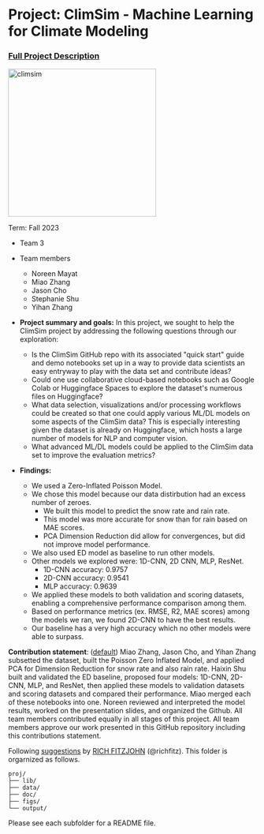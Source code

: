 # Project: ClimSim - Machine Learning for Climate Modeling


### [Full Project Description](doc/project3_desc.md)

<img src="https://leap-stc.github.io/ClimSim/_images/fig_1.png" alt="climsim" width="300"/>

Term: Fall 2023

+ Team 3
+ Team members
	+ Noreen Mayat
 	+ Miao Zhang
	+ Jason Cho
	+ Stephanie Shu
	+ Yihan Zhang 

+ **Project summary and goals:** In this project, we sought to help the ClimSim project by addressing the following questions through our exploration:
	+ Is the ClimSim GitHub repo with its associated "quick start" guide and demo notebooks set up in a way to provide data scientists an easy entryway to play with the data set and contribute ideas?
	+ Could one use collaborative cloud-based notebooks such as Google Colab or Huggingface Spaces to explore the dataset's numerous files on Huggingface?
	+ What data selection, visualizations and/or processing workflows could be created so that one could apply various ML/DL models on some aspects of the ClimSim data? This is especially interesting given the dataset is already on Huggingface, which hosts a large number of models for NLP and computer vision.
	+ What advanced ML/DL models could be applied to the ClimSim data set to improve the evaluation metrics?

+ **Findings:**
	+ We used a Zero-Inflated Poisson Model.
 	+ We chose this model because our data distirbution had an excess number of zeroes.
  		+ We built this model to predict the snow rate and rain rate.   
  		+ This model was more accurate for snow than for rain based on MAE scores.
  		+ PCA Dimension Reduction did allow for convergences, but did not improve model performance.
  	+ We also used ED model as baseline to run other models.
  	+ Other models we explored were: 1D-CNN, 2D CNN, MLP, ResNet.
  		+ 1D-CNN accuracy: 0.9757 
  		+ 2D-CNN accuracy: 0.9541
  		+ MLP accuracy: 0.9639
  	+ We applied these models to both validation and scoring datasets, enabling a comprehensive performance comparison among them.
  	+ Based on performance metrics (ex. RMSE, R2, MAE scores) among the models we ran, we found 2D-CNN to have the best results.
  	+ Our baseline has a very high accuracy which no other models were able to surpass. 

**Contribution statement**: ([default](doc/a_note_on_contributions.md)) Miao Zhang, Jason Cho, and Yihan Zhang subsetted the dataset, built the Poisson Zero Inflated Model, and applied PCA for Dimension Reduction for snow rate and also rain rate. Haixin Shu built and validated the ED baseline, proposed four models: 1D-CNN, 2D-CNN, MLP, and ResNet, then applied these models to validation datasets and scoring datasets and compared their performance. Miao merged each of these notebooks into one. Noreen reviewed and interpreted the model results, worked on the presentation slides, and organized the Github. All team members contributed equally in all stages of this project. All team members approve our work presented in this GitHub repository including this contributions statement.

Following [suggestions](http://nicercode.github.io/blog/2013-04-05-projects/) by [RICH FITZJOHN](http://nicercode.github.io/about/#Team) (@richfitz). This folder is orgarnized as follows.

```
proj/
├── lib/
├── data/
├── doc/
├── figs/
└── output/
```

Please see each subfolder for a README file.
